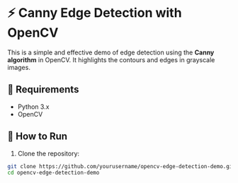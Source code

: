# ⚡ Canny Edge Detection with OpenCV

This is a simple and effective demo of edge detection using the **Canny algorithm** in OpenCV. It highlights the contours and edges in grayscale images.

## 🔧 Requirements
- Python 3.x
- OpenCV

## 🚀 How to Run

1. Clone the repository:
```bash
git clone https://github.com/yourusername/opencv-edge-detection-demo.git
cd opencv-edge-detection-demo
